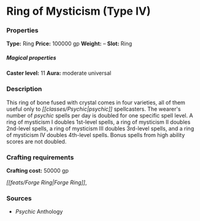 ﻿---
Title: "Ring of Mysticism (Type IV)"
Type: "Ring"
Price: "100000 gp"
Weight: "–"
Slot: "Ring"
Caster level: "11"
Aura: "moderate universal"
Description: |
  "This ring of bone fused with crystal comes in four varieties, all of them useful only to psychic spellcasters. The wearer's number of psychic spells per day is doubled for one specific spell level. A ring of mysticism I doubles 1st-level spells, a ring of mysticism II doubles 2nd-level spells, a ring of mysticism III doubles 3rd-level spells, and a ring of mysticism IV doubles 4th-level spells. Bonus spells from high ability scores are not doubled."
Crafting cost: "50000 gp"
Sources: "['Psychic Anthology']"
---

# Ring of Mysticism (Type IV)

### Properties

**Type:** Ring **Price:** 100000 gp **Weight:** – **Slot:** Ring

##### Magical properties

**Caster level:** 11 **Aura:** moderate universal

### Description

This ring of bone fused with crystal comes in four varieties, all of them useful only to _[[classes/Psychic|psychic]]_ spellcasters. The wearer's number of _psychic_ spells per day is doubled for one specific spell level. A ring of mysticism I doubles 1st-level spells, a ring of mysticism II doubles 2nd-level spells, a ring of mysticism III doubles 3rd-level spells, and a ring of mysticism IV doubles 4th-level spells. Bonus spells from high ability scores are not doubled.

### Crafting requirements

**Crafting cost:** 50000 gp

_[[feats/Forge Ring|Forge Ring]]_,

### Sources

* _Psychic_ Anthology